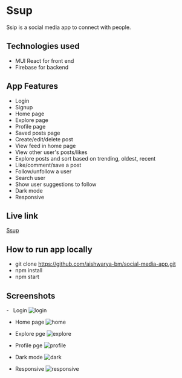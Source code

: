 # Ssup

Ssip is a social media app to connect with people.

[](https://github.com/aishwarya-bm/social-media-app/README.md#technologies-used)Technologies used
----------------------------------------------------------------------------------------------

-   MUI React for front end
-   Firebase for backend

[](https://github.com/aishwarya-bm/social-media-app/README.md#app-features)App Features
------------------------------------------------------------------------------------

-   Login
-   Signup
-   Home page
-   Explore page
-   Profile page
-   Saved posts page
-   Create/edit/delete post
-   View feed in home page
-   View other user's posts/likes
-   Explore posts and sort based on trending, oldest, recent
-   Like/comment/save a post
-   Follow/unfollow a user
-   Search user
-   Show user suggestions to follow
-   Dark mode
-   Responsive

[](https://github.com/aishwarya-bm/social-media-app/README.md#live-link)Live link
------------------------------------------------------------------------------

[Ssup](https://ssup-social.vercel.app/)

[](https://github.com/aishwarya-bm/notes-app/README.md#how-to-run-app-locally)How to run app locally
--------------------------------------------------------------------------------------------------------

-   git clone <https://github.com/aishwarya-bm/social-media-app.git>
-   npm install
-   npm start

[](https://github.com/aishwarya-bm/social-media-app/README.md#screenshots)Screenshots
----------------------------------------------------------------------------------

-   Login
![login](https://user-images.githubusercontent.com/66695068/172707622-a077a3fa-e336-4d26-901e-922eff1d9803.PNG)

-   Home page
![home](https://user-images.githubusercontent.com/66695068/172708361-d7d31e08-a066-4b83-a801-2ace1955888d.PNG)

-   Explore pge
![explore](https://user-images.githubusercontent.com/66695068/172708596-0c0d6680-8c76-4aff-afc9-c7dd00b4366d.PNG)

-   Profile pge
![profile](https://user-images.githubusercontent.com/66695068/172708837-5ebc3e9a-e0de-475a-b692-a10a2e204801.PNG)

-   Dark mode
![dark](https://user-images.githubusercontent.com/66695068/172709125-43cccb20-8f70-47a1-b2d4-60f6f57559c9.PNG)

-   Responsive
![responsive](https://user-images.githubusercontent.com/66695068/172709374-0ce2928c-340d-4dd4-a02b-98a5486dc466.PNG)



